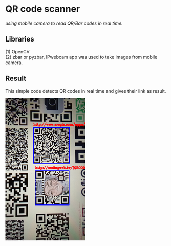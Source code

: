 # QR code scanner
*using mobile camera to read QR/Bar codes in real time.*

## Libraries
(1) OpenCV  </br>
(2) zbar or pyzbar,
 IPwebcam app was used to take images from mobile camera. 
## Result
This simple code detects QR codes in real time and gives their link as result.</br>

<img src="https://github.com/Shreeyash-iitr/Image_Processing/blob/master/QR%20code%20scanner/output.png" width="250">
